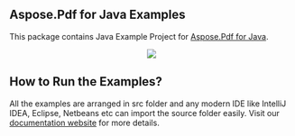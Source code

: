## Aspose.Pdf for Java Examples

This package contains Java Example Project for [Aspose.Pdf for Java](http://www.aspose.com/java/pdf-component.aspx).

<p align="center">
  <a title="Download complete Aspose.Pdf for Java source code" href="https://github.com/asposepdf/Aspose_Pdf_Java/archive/master.zip">
	<img src="https://raw.github.com/AsposeExamples/java-examples-dashboard/master/images/downloadZip-Button-Large.png" />
  </a>
</p>

## How to Run the Examples?

All the examples are arranged in src folder and any modern IDE like IntelliJ IDEA, Eclipse, Netbeans etc can import the source folder easily. Visit our [documentation website](http://www.aspose.com/docs/display/pdfjava/How+to+Run+the+Examples) for more details.
